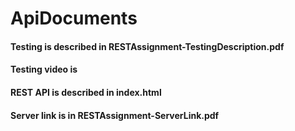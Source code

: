 # ApiDocuments

#### Testing is described in RESTAssignment-TestingDescription.pdf
#### Testing video is 
#### REST API is described in index.html
#### Server link is in RESTAssignment-ServerLink.pdf
